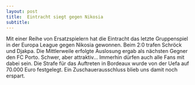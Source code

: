 ```yaml
---
layout: post
title:  Eintracht siegt gegen Nikosia
subtitle:  
---
```


Mit einer Reihe von Ersatzspielern hat die Eintracht das letzte Gruppenspiel in der Europa League gegen Nikosia gewonnen. Beim 2:0 trafen Schröck und Djakpa. Die Mittlerweile erfolgte Auslosung ergab als nächsten Gegner den FC Porto. Schwer, aber attraktiv... Immerhin dürfen auch alle Fans mit dabei sein. Die Strafe für das Auftreten in Bordeaux wurde von der Uefa auf 70.000 Euro festgelegt. Ein Zuschauerausschluss blieb uns damit noch erspart.


